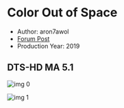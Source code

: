 # Color Out of Space

* Author: aron7awol
* [Forum Post](https://www.avsforum.com/threads/bass-eq-for-filtered-movies.2995212/post-59262742)
* Production Year: 2019

## DTS-HD MA 5.1

![img 0](https://i.imgur.com/o65TCru.jpg)

![img 1](https://i.imgur.com/eldShXd.png)

